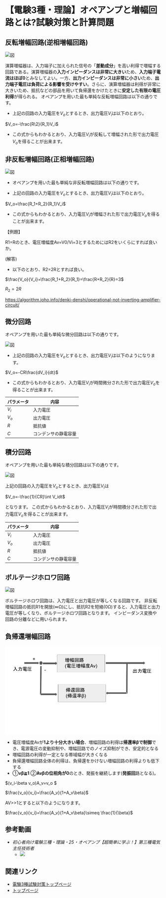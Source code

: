 # 【電験3種・理論】オペアンプと増幅回路とは?試験対策と計算問題

## 反転増幅回路(逆相増幅回路)

![図](./assets/4-4-op-amp1.png)

演算増幅器は、入力端子に加えられた信号の「**差動成分**」を高い利得で増幅する回路である。演算増幅器の**入力インピーダンスは非常に大きい**ため、**入力端子電流はほぼ0**とみなしてよい。一方、**出力インピーダンスは非常に小さい**ため、**出力端子電圧は負荷による影響を受けやすい**。さらに、演算増幅器は利得が非常に大きいため、抵抗などの部品を用いて負帰還をかけたときに**安定した有限の電圧利得**が得られる。
オペアンプを用いた最も単純な反転増幅回路は以下の通りです。


- 上記の回路の入力電圧を$V_o$とするとき、出力電圧$V_i$は以下のとおり。

$V_o=-\frac{R\2}{R_1}V_i$

- この式からもわかるとおり、入力電圧$V_i$が反転して増幅された形で出力電圧$V_o$を得ることが出来ます。



## 非反転増幅回路(正相増幅回路)

![図](./assets/4-4-op-amp2.png)

- オペアンプを用いた最も単純な非反転増幅回路は以下の通りです。


- 上記の回路の入力電圧を$V_o$とするとき、出力電圧$V_i$は以下のとおり。

$V_o=\frac{R_1+R_2}{R_1}V_i$

- この式からもわかるとおり、入力電圧$V_i$が増幅された形で出力電圧$V_o$を得ることが出来ます。

【例題】

R1=Rのとき、電圧増幅度Av=V0/Vi=3とするためにはR2をいくらにすれば良いか。

(解答)

- 以下のとおり、R2=2Rとすれば良い。

$\frac{V_o}{V_i}=\frac{R_1+R_2}{R_1}=\frac{R+R_2}{R}=3$

$R_2 = 2R$

https://algorithm.joho.info/denki-denshi/operational-not-inverting-amplifier-circuit/

## 微分回路

オペアンプを用いた最も単純な微分回路は以下の通りです。

![図](./assets/4-4-op-amp3.png)

- 上記の回路の入力電圧を$V_o$とするとき、出力電圧$V_i$は以下のようになります。

$V_o=-CR\frac{dV_i}{dt}$


- この式からもわかるとおり、入力電圧$V_i$が時間微分された形で出力電圧$V_o$を得ることが出来ます。

パラメータ|内容
--|--
$V_i$|入力電圧
$V_o$|出力電圧
$R$|抵抗値
$C$|コンデンサの静電容量


## 積分回路

オペアンプを用いた最も単純な積分回路は以下の通りです。

![図](./assets/4-4-op-amp4.png)


上記の回路の入力電圧を$V_o$とするとき、出力電圧$V_i$は

$V_o=-\frac{1}{CR}\int V_idt$

となります。
この式からもわかるとおり、入力電圧$V_i$が時間積分された形で出力電圧$V_o$を得ることが出来ます。

パラメータ|内容
--|--
$V_i$|入力電圧
$V_o$|出力電圧
$R$|抵抗値
$C$|コンデンサの静電容量

## ボルテージホロワ回路

![図](./assets/4-4-op-amp5.png)

ボルテージホロワ回路は、入力電圧と出力電圧が等しくなる回路です。
非反転増幅回路の抵抗R1を開放(∞Ω)にし、抵抗R2を短絡(0Ω)すると、入力電圧と出力電圧が等しくなり、ボルテージホロワ回路となります。
インピーダンス変換や回路の分離などに用いられます。

## 負帰還増幅回路

![図](./assets/4-4-op-amp6.png)

- 電圧増幅度Avが**1より十分大きい場合**、増幅回路の利得は**帰還率βで制御**でき、電源電圧の変動抑制や、増幅回路でのノイズ抑制ができ、安定的となる
- 増幅回路の利得が一定となる帯域幅が大きくなる
- 負帰還増幅回路全体の利得は、負帰還をかけない増幅回路の利得よりも低下する
- ①**vβ≧1** ②**Avβの位相角が0**のとき、発振を継続します(**発振回**路となる)。

$(v_i-\beta v_o)A_v=v_o $

$\frac{v_o}{v_i}=\frac{A_v}{1+A_v\beta}$

AV>>1とすると以下のようになります。

$\frac{v_o}{v_i}=\frac{A_v}{1+A_v\beta}\simeq \frac{1}{\beta}$

## 参考動画

- *初心者向け電験三種・理論・25・オペアンプ【超簡単に学ぶ！】第三種電気主任技術者*
    - [![](https://img.youtube.com/vi/apoCgtaR7fA/0.jpg)](https://www.youtube.com/watch?v=apoCgtaR7fA)

## 関連リンク

- [電験3種試験対策トップページ](../index.md)
- [トップページ](../../../index.md)